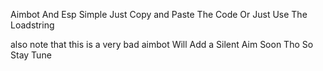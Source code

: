 Aimbot And Esp Simple Just Copy and Paste The Code
Or Just Use The Loadstring


also note that this is a very bad aimbot
Will Add a Silent Aim Soon Tho So Stay Tune
